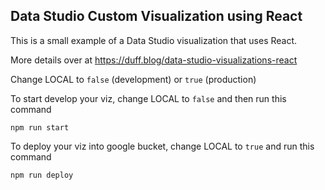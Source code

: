 ## Data Studio Custom Visualization using React

This is a small example of a Data Studio visualization that uses React.

More details over at https://duff.blog/data-studio-visualizations-react

Change LOCAL to `false` (development) or `true` (production)

To start develop your viz, change LOCAL to `false` and then run this command

```
npm run start
```

To deploy your viz into google bucket, change LOCAL to `true` and run this command

```
npm run deploy
```
